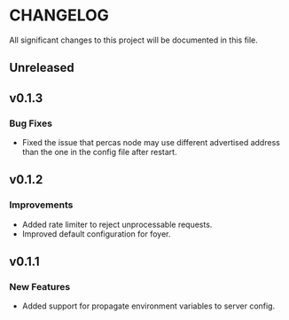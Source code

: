 # CHANGELOG

All significant changes to this project will be documented in this file.

## Unreleased

## v0.1.3

### Bug Fixes

* Fixed the issue that percas node may use different advertised address than the one in the config file after restart.

## v0.1.2

### Improvements

* Added rate limiter to reject unprocessable requests.
* Improved default configuration for foyer.

## v0.1.1

### New Features

* Added support for propagate environment variables to server config.

